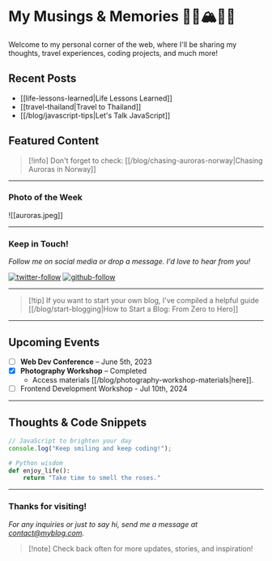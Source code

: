 # My Musings & Memories 🏄‍♀️🏔️💃👾

Welcome to my personal corner of the web, where I'll be sharing my thoughts, travel experiences, coding projects, and much more!

## Recent Posts

- [[life-lessons-learned|Life Lessons Learned]]
- [[travel-thailand|Travel to Thailand]]
- [[/blog/javascript-tips|Let's Talk JavaScript]]

## Featured Content

> [!info] Don't forget to check:
> [[/blog/chasing-auroras-norway|Chasing Auroras in Norway]]

---

### Photo of the Week

![[auroras.jpeg]]

---

### Keep in Touch!

*Follow me on social media or drop a message. I'd love to hear from you!*

[![twitter-follow](https://img.shields.io/twitter/follow/myprofile?style=social)](https://twitter.com/myprofile)
[![github-follow](https://img.shields.io/github/followers/myprofile?style=social)](https://github.com/myprofile)

---

> [!tip] If you want to start your own blog, I've compiled a helpful guide
> [[/blog/start-blogging|How to Start a Blog: From Zero to Hero]]

---

## Upcoming Events

- [ ] **Web Dev Conference** – June 5th, 2023
- [x] **Photography Workshop** – Completed
  - Access materials [[/blog/photography-workshop-materials|here]].
- [ ] Frontend Development Workshop - Jul 10th, 2024

---

## Thoughts & Code Snippets

```javascript
// JavaScript to brighten your day
console.log("Keep smiling and keep coding!");
```

```python
# Python wisdom
def enjoy_life():
    return "Take time to smell the roses."
```

---

### Thanks for visiting!

_For any inquiries or just to say hi, send me a message at contact@myblog.com._

> [!note] Check back often for more updates, stories, and inspiration!
